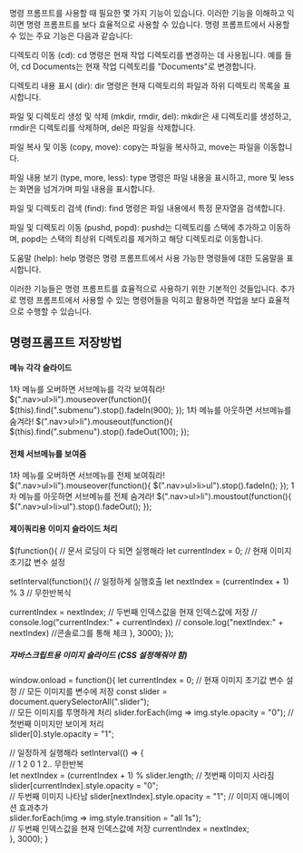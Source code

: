 ####

명령 프롬프트를 사용할 때 필요한 몇 가지 기능이 있습니다. 이러한 기능을 이해하고 익히면 명령 프롬프트를 보다 효율적으로 사용할 수 있습니다. 명령 프롬프트에서 사용할 수 있는 주요 기능은 다음과 같습니다:

디렉토리 이동 (cd):
cd 명령은 현재 작업 디렉토리를 변경하는 데 사용됩니다. 예를 들어, cd Documents는 현재 작업 디렉토리를 "Documents"로 변경합니다.

디렉토리 내용 표시 (dir):
dir 명령은 현재 디렉토리의 파일과 하위 디렉토리 목록을 표시합니다.

파일 및 디렉토리 생성 및 삭제 (mkdir, rmdir, del):
mkdir은 새 디렉토리를 생성하고, rmdir은 디렉토리를 삭제하며, del은 파일을 삭제합니다.

파일 복사 및 이동 (copy, move):
copy는 파일을 복사하고, move는 파일을 이동합니다.

파일 내용 보기 (type, more, less):
type 명령은 파일 내용을 표시하고, more 및 less는 화면을 넘겨가며 파일 내용을 표시합니다.

파일 및 디렉토리 검색 (find):
find 명령은 파일 내용에서 특정 문자열을 검색합니다.

파일 및 디렉토리 이동 (pushd, popd):
pushd는 디렉토리를 스택에 추가하고 이동하며, popd는 스택의 최상위 디렉토리를 제거하고 해당 디렉토리로 이동합니다.

도움말 (help):
help 명령은 명령 프롬프트에서 사용 가능한 명령들에 대한 도움말을 표시합니다.

이러한 기능들은 명령 프롬프트를 효율적으로 사용하기 위한 기본적인 것들입니다. 추가로 명령 프롬프트에서 사용할 수 있는 명령어들을 익히고 활용하면 작업을 보다 효율적으로 수행할 수 있습니다.

##  명령프롬프트 저장방법


#### 메뉴 각각 슬라이드
1차 메뉴를 오버하면 서브메뉴를 각각 보여줘라!
 $(".nav>ul>li").mouseover(function(){
  $(this).find(".submenu").stop().fadeIn(900);
 });
1차 메뉴를 아웃하면 서브메뉴를 숨겨라!
 $(".nav>ul>li").mouseout(function(){
  $(this).find(".submenu").stop().fadeOut(100);
 }); 

 #### 전체 서브메뉴를 보여줌
 1차 메뉴를 오버하면 서브메뉴를 전체 보여줘라!
 $(".nav>ul>li").mouseover(function(){
  $(".nav>ul>li>ul").stop().fadeIn();
 });
 1차 메뉴를 아웃하면 서브메뉴를 전체 숨겨라!
 $(".nav>ul>li").moustout(function(){
  $(".nav>ul>li>ul").stop().fadeOut();
 });

#### 제이쿼리용 이미지 슬라이드 처리
 $(function(){  // 문서 로딩이 다 되면 실행해라
 let currentIndex = 0;  // 현재 이미지 초기값 변수 설정

 setInterval(function(){  // 일정하게 실행호출
 let nextIndex = (currentIndex + 1) % 3  // 무한반복식

 currentIndex = nextIndex;  // 두번째 인덱스값을 현재 인덱스값에 저장
   // console.log("currentIndex:" + currentIndex)
   // console.log("nextIndex:" + nextIndex)      //콘솔로그를 통해 체크
  }, 3000);
  });

##### 자바스크립트용 이미지 슬라이드 (CSS 설정해줘야 함)
window.onload = function(){
let currentIndex = 0;  // 현재 이미지 초기값 변수 설정
  // 모든 이미지를 변수에 저장
const slider = document.querySelectorAll(".slider");   
  // 모든 이미지를 투명하게 처리
slider.forEach(img => img.style.opacity = "0");
  // 첫번째 이미지만 보이게 처리       
slider[0].style.opacity = "1";                      

  // 일정하게 실행해라
setInterval(() => {  
  // 1 2 0 1 2.. 무한반복     
let nextIndex = (currentIndex + 1) % slider.length;
  // 첫번째 이미지 사라짐
  slider[currentIndex].style.opacity = "0";  
  // 두번째 이미지 나타남
  slider[nextIndex].style.opacity = "1";
  // 이미지 애니메이션 효과추가   
  slider.forEach(img => img.style.transition = "all 1s");   
  // 두번째 인덱스값을 현재 인덱스값에 저장
  currentIndex = nextIndex;   
}, 3000);
}

